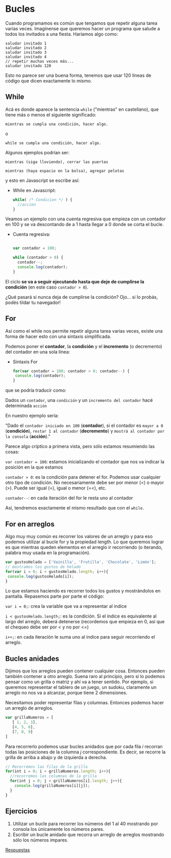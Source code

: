# Bucles
 
Cuando programamos es común que tengamos que repetir alguna tarea varias veces.
Imagínense que queremos hacer un programa que salude a todos los invitados a una fiesta. Haríamos algo como:

```
saludar invitado 1
saludar invitado 2
saludar invitado 3
saludar invitado 4
// repetir muchas veces más...
saludar invitado 120
```

Esto no parece ser una buena forma, tenemos que usar 120 líneas de código que dicen exactamente lo mismo.

## While

Acá es donde aparece la sentencia `while` ("mientras" en castellano), que tiene más o menos el siguiente significado:

`mientras se cumpla una condición, hacer algo.`

o

`while se cumpla una condición, hacer algo.`

Algunos ejemplos podrían ser:

`mientras (siga lloviendo), cerrar las puertas`

`mientras (haya espacio en la bolsa), agregar pelotas`

y esto en Javascript se escribe así:

* While en Javascript:

   ```javascript
   while( /* Condicion */ ) {
     //accion
   }
   ```

Veamos un ejemplo con una cuenta regresiva que empieza con un contador en 100 y se va descontando de a 1 hasta llegar a 0 donde se corta el bucle. 

* Cuenta regresiva:

  ```javascript
  
  var contador = 100;

  while (contador > 0) {
    contador--; 
    console.log(contador);
  }
  
  ```

El ciclo **se va a seguir ejecutando hasta que deje de cumplirse la condición** (en este caso `contador > 0`).

¿Qué pasará si nunca deja de cumplirse la condición? Ojo... si lo probás, podés tildar tu navegador!

## For

Así como el while nos permite repetir alguna tarea varias veces, 
existe una forma de hacer esto con una sintaxis simplificada.

Podemos poner el **contador**, la **condición** y el **incremento** (o decremento) del contador en una sola línea:

* Sintaxis For

  ```javascript
  for(var contador = 100; contador > 0; contador--) {
   console.log(contador);
  }
  ```

que se podría traducir como: 

Dados un `contador`, una `condición` y un `incremento del contador`
   hacé determinada `acción`

En nuestro ejemplo sería: 

"Dado el `contador iniciado en 100` (**contador**), si el contador es `mayor a 0`  (**condición**), `restar 1 al contador` (**decremento**) y `mostrá al contador por la consola` (**acción**)."

Parece algo críptico a primera vista, pero sólo estamos resumiendo las cosas:

`var contador = 100`: estamos inicializando el contador que nos va indicar la posición en la que estamos

`contador > 0`: es la condición para detener el for. Podemos usar cualquier otro tipo de condición. 
No necesariamente debe ser por menor (<) o mayor (>). Puede ser igual (=), igual o menor (=<), etc.

`contador--`: en cada iteración del for le resta uno al contador

Así, tendremos exactamente el mismo resultado que con el `while.`

## For en arreglos
Algo muy muy común es recorrer los valores de un arreglo y para eso podemos utilizar al bucle for y la propiedad length. Lo que queremos lograr es que mientras queden elementos en el arreglo ir recorriendo (o iterando, palabra muy usada en la programación).

```javascript
var gustosHelado = ['Vainilla', 'Frutilla', 'Chocolate', 'Limón'];
// mostramos los gustos de helado
for(var i = 0; i < gustosHelado.length; i++){
 console.log(gustosHelado[i]);
}
```

Lo que estamos haciendo es recorrer todos los gustos y mostrándolos en pantalla. 
Repasemos parte por parte el código:

`var i = 0;`: crea la variable que va a representar al índice

`i < gustosHelado.length;`: es la condición. Si el índice es equivalente al largo del arreglo, deberá detenerse (recordemos que empieza en 0, así que el chequeo debe ser por < y no por <=) 

`i++;`: en cada iteración le suma uno al índice para seguir recorriendo el arreglo.

## Bucles anidades
Dijimos que los arreglos pueden contener cualquier cosa. Entonces pueden también contener a otro arreglo. Suena raro al principio, pero si lo podemos pensar como un grilla o matriz y ahí va a tener sentido. Por ejemplo, si queremos representar el tablero de un juego, un sudoku, claramente un arreglo no nos va a alcanzar, porque tiene 2 dimensiones. 

Necesitamos poder representar filas y columnas. Entonces podemos hacer un arreglo de arreglos.

```javascript
var grillaNumeros = [ 
   [ 1, 2, 3],
   [4, 5, 6],
   [7, 8, 9]
]
```

Para recorrerlo podemos usar bucles anidados que por cada fila *i* recorran todas las posiciones de la columna *j* correspondiente. Es decir, se recorre la grilla de arriba a abajo y de izquierda a derecha.

```javascript
// Recorremos las filas de la grilla
for(int i = 0; i < grillaNumeros.length; i++){
  //recorremos las columnas de la grilla
  for(int j = 0; j < grillaNumeros[i].length; j++){
    console.log(grillaNumeros[i][j]);
  }
}
```


## Ejercicios

1. Utilizar un bucle para recorrer los números del 1 al 40 mostrando por consola los únicamente los números pares.
1. Escribir un bucle anidado que recorra un arreglo de arreglos mostrando sólo los números impares.

[Respuestas](/respuestas/bucles.js)
